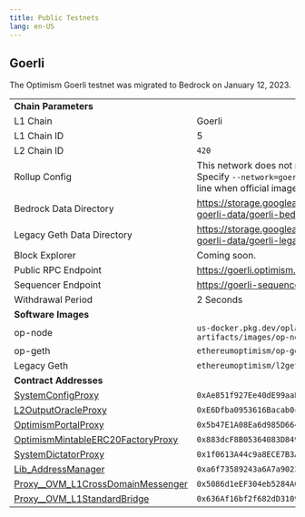 ```yaml
---
title: Public Testnets
lang: en-US
---
```


## Goerli

The Optimism Goerli testnet was migrated to Bedrock on January 12, 2023.

<table width="100%">
    <tbody>
        <tr>
            <td colspan="2"><strong>Chain Parameters</strong></td>
        </tr>
        <tr>
            <td>L1 Chain</td>
            <td>Goerli</td>
        </tr>
        <tr>
            <td>L1 Chain ID</td>
            <td>5</td>
        </tr>
        <tr>
            <td>L2 Chain ID</td>
            <td><code>420</code></td>
        </tr>
        <tr>
            <td>Rollup Config</td>
            <td>This network does not require a rollup config. Specify <code>--network=goerli</code> on the command line
                when official images are released.
            </td>
        </tr>
        <tr>
            <td>Bedrock Data Directory</td>
            <td><a href="https://storage.googleapis.com/oplabs-goerli-data/goerli-bedrock.tar">https://storage.googleapis.com/oplabs-goerli-data/goerli-bedrock.tar</a>
            </td>
        </tr>
        <tr>
            <td>Legacy Geth Data Directory</td>
            <td><a href="https://storage.googleapis.com/oplabs-goerli-data/goerli-legacy.tar">https://storage.googleapis.com/oplabs-goerli-data/goerli-legacy-archival.tar</a>
            </td>
        </tr>
        <tr>
            <td>Block Explorer</td>
            <td>Coming soon.</td>
        </tr>
        <tr>
            <td>Public RPC Endpoint</td>
            <td>
                <a href="https://goerli.optimism.io">https://goerli.optimism.io</a>
            </td>
        </tr>
        <tr>
            <td>Sequencer Endpoint</td>
            <td>
                <a href="https://goerli-sequencer.optimism.io">https://goerli-sequencer.optimism.io</a>
            </td>
        </tr>
        <tr>
            <td>Withdrawal Period</td>
            <td>2 Seconds</td>
        </tr>
        <tr>
            <td colspan="2"><strong>Software Images</strong></td>
        </tr>
        <tr>
            <td>op-node</td>
            <td><code>us-docker.pkg.dev/oplabs-tools-artifacts/images/op-node:v0.10.9</code></td>
        </tr>
        <tr>
            <td>op-geth</td>
            <td><code>ethereumoptimism/op-geth:v1.10.26-166f27c</code></td>
        </tr>
        <tr>
            <td>Legacy Geth</td>
            <td><code>ethereumoptimism/l2geth:0.5.29</code></td>
        </tr>
        <tr>
            <td colspan="2"><strong>Contract Addresses</strong></td>
        </tr>
        <tr>
            <td><a href="https://goerli.etherscan.io/address/0xAe851f927Ee40dE99aaBb7461C00f9622ab91d60">SystemConfigProxy</a>
            </td>
            <td><code>0xAe851f927Ee40dE99aaBb7461C00f9622ab91d60</code></td>
        </tr>
        <tr>
            <td><a href="https://goerli.etherscan.io/address/0xE6Dfba0953616Bacab0c9A8ecb3a9BBa77FC15c0">L2OutputOracleProxy</a>
            </td>
            <td><code>0xE6Dfba0953616Bacab0c9A8ecb3a9BBa77FC15c0</code></td>
        </tr>
        <tr>
            <td><a href="https://goerli.etherscan.io/address/0x5b47E1A08Ea6d985D6649300584e6722Ec4B1383">OptimismPortalProxy</a>
            </td>
            <td><code>0x5b47E1A08Ea6d985D6649300584e6722Ec4B1383</code></td>
        </tr>
        <tr>
            <td><a href="https://goerli.etherscan.io/address/0x883dcF8B05364083D849D8bD226bC8Cb4c42F9C5">OptimismMintableERC20FactoryProxy</a>
            </td>
            <td><code>0x883dcF8B05364083D849D8bD226bC8Cb4c42F9C5</code></td>
        </tr>
        <tr>
            <td><a href="https://goerli.etherscan.io/address/0x1f0613A44c9a8ECE7B3A2e0CdBdF0F5B47A50971">SystemDictatorProxy</a>
            </td>
            <td><code>0x1f0613A44c9a8ECE7B3A2e0CdBdF0F5B47A50971</code></td>
        </tr>
        <tr>
            <td>
                <a href="https://goerli.etherscan.io/address/0xa6f73589243a6A7a9023b1Fa0651b1d89c177111">Lib_AddressManager</a>
            </td>
            <td>
                <code>0xa6f73589243a6A7a9023b1Fa0651b1d89c177111</code>
            </td>
        </tr>
        <tr>
            <td>
                <a href="https://goerli.etherscan.io/address/0x5086d1eEF304eb5284A0f6720f79403b4e9bE294">Proxy__OVM_L1CrossDomainMessenger</a>
            </td>
            <td>
                <code>0x5086d1eEF304eb5284A0f6720f79403b4e9bE294</code>
            </td>
        </tr>
        <tr>
            <td>
                <a href="https://goerli.etherscan.io/address/0x636Af16bf2f682dD3109e60102b8E1A089FedAa8">Proxy__OVM_L1StandardBridge</a>
            </td>
            <td>
                <code>0x636Af16bf2f682dD3109e60102b8E1A089FedAa8</code>
            </td>
        </tr>
    </tbody>
</table>